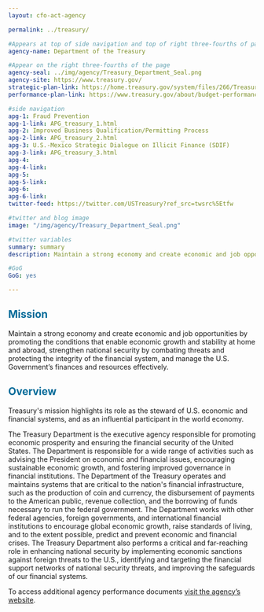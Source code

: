 ```yaml
---
layout: cfo-act-agency

permalink: ../treasury/

#Appears at top of side navigation and top of right three-fourths of page
agency-name: Department of the Treasury

#Appear on the right three-fourths of the page
agency-seal: ../img/agency/Treasury_Department_Seal.png
agency-site: https://www.treasury.gov/
strategic-plan-link: https://home.treasury.gov/system/files/266/Treasury_Strategic_Plan_with_FY19_SOAR_update_and_annotations.pdf
performance-plan-link: https://www.treasury.gov/about/budget-performance/Pages/cj-index.aspx

#side navigation
apg-1: Fraud Prevention
apg-1-link: APG_treasury_1.html
apg-2: Improved Business Qualification/Permitting Process
apg-2-link: APG_treasury_2.html
apg-3: U.S.-Mexico Strategic Dialogue on Illicit Finance (SDIF)
apg-3-link: APG_treasury_3.html
apg-4:
apg-4-link:
apg-5:
apg-5-link:
apg-6:
apg-6-link:
twitter-feed: https://twitter.com/USTreasury?ref_src=twsrc%5Etfw

#twitter and blog image
image: "/img/agency/Treasury_Department_Seal.png"

#twitter variables
summary: summary
description: Maintain a strong economy and create economic and job opportunities by promoting conditions for economic growth.

#GoG
GoG: yes

---
```


<div class="usa-grid usa-graphic_list-row">
  <div class="usa-width-one-whole usa-media_block agency-page-section">
    <h2 style="color:#046b99;">Mission</h2>
    <p>Maintain a strong economy and create economic and job opportunities by promoting the conditions that enable economic growth and stability at home and abroad, strengthen national security by combating threats and protecting the integrity of the financial system, and manage the U.S. Government&rsquo;s finances and resources effectively.</p>
  </div>
</div>

<div class="usa-grid usa-graphic_list-row">
  <div class="usa-width-one-whole usa-media_block agency-page-section">
    <h2 style="color:#046b99;">Overview</h2>
    <p>Treasury&apos;s mission highlights its role as the steward of U.S. economic and financial systems, and as an influential participant in the world economy.</p>
    <p>The Treasury Department is the executive agency responsible for promoting economic prosperity and ensuring the financial security of the United States. The Department is responsible for a wide range of activities such as advising the President on economic and financial issues, encouraging sustainable economic growth, and fostering improved governance in financial institutions. The Department of the Treasury operates and maintains systems that are critical to the nation&apos;s financial infrastructure, such as the production of coin and currency, the disbursement of payments to the American public, revenue collection, and the borrowing of funds necessary to run the federal government. The Department works with other federal agencies, foreign governments, and international financial institutions to encourage global economic growth, raise standards of living, and to the extent possible, predict and prevent economic and financial crises. The Treasury Department also performs a critical and far-reaching role in enhancing national security by implementing economic sanctions against foreign threats to the U.S., identifying and targeting the financial support networks of national security threats, and improving the safeguards of our financial systems.</p>
  </div>
</div>

<div class="usa-grid usa-graphic_list-row">
  <div class="usa-width-one-whole usa-media_block">
    <p>To access additional agency performance documents <a href="https://www.treasury.gov/about/budget-performance/Pages/default.aspx" target="_blank">visit the agency’s website</a>.</p>
  </div>
</div>
